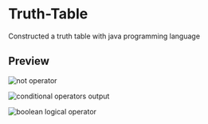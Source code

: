 # Truth-Table
Constructed a truth table with java programming language

## Preview

![not operator](https://user-images.githubusercontent.com/80782493/209238949-d24a0cf1-d72b-4fa7-8892-4e84ed60703b.png)

![conditional operators output](https://user-images.githubusercontent.com/80782493/209238980-d05ce26d-ba45-430d-b5c1-9d625d4b2e81.png)

![boolean logical operator](https://user-images.githubusercontent.com/80782493/209238991-4fad36d2-9869-4cf1-9fa3-953cb9146079.png)

